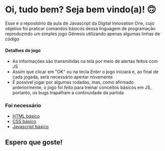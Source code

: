 # Oi, tudo bem? Seja bem vindo(a)! 🙃

Esse é o repositório da aula de Javascript da Digital Innovation One, cujo objetivo foi praticar comandos básicos dessa linguagem de programação reproduzindo um simples jogo Gênesis utilizando apenas algumas linhas de código

#### Detalhes do jogo
<ul>
 <li>As informações são transmitidas na tela por meio de alertas feitos com JS</li>
 <li>Assim que clicar em "OK" ou na tecla <em>Enter</em> o jogo iniciará e, ao final de cada jogada, será necessário apertar novamente</li>
 <li>É possível jogar por algumas rodadas, mas, como afirmado anteriormente, o jogo foi feito para treinar conceitos básicos em JS, portanto, os bugs trapalham a continuidade da partida</li>
</ul>

### Foi necessário

* [HTML básico](https://www.w3schools.com/html/)
* [CSS básico](https://developer.mozilla.org/pt-BR/docs/Web/CSS)
* [Javascript básico](https://developer.mozilla.org/pt-BR/docs/Web/JavaScript)
 


##  Espero que goste! 
